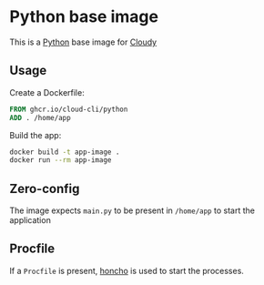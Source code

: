 # Python base image

This is a [Python](https://www.python.org/) base image for [Cloudy](https://github.com/cloud-cli)

## Usage

Create a Dockerfile:

```Dockerfile
FROM ghcr.io/cloud-cli/python
ADD . /home/app
```

Build the app:

```bash
docker build -t app-image .
docker run --rm app-image
```

## Zero-config

The image expects `main.py` to be present in `/home/app` to start the application

## Procfile

If a `Procfile` is present, [honcho](https://github.com/nickstenning/honcho) is used to start the processes.

